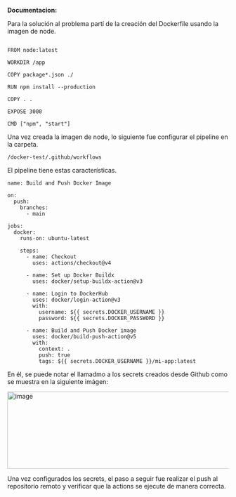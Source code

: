 **Documentacion:**

Para la solución al problema partí de la creación del Dockerfile usando la imagen de node.

````

FROM node:latest

WORKDIR /app

COPY package*.json ./

RUN npm install --production

COPY . .

EXPOSE 3000

CMD ["npm", "start"]

````

Una vez creada la imagen de node, lo siguiente fue configurar el pipeline en la carpeta.
````
/docker-test/.github/workflows
````
El pipeline tiene estas características.

````
name: Build and Push Docker Image

on:
  push:
    branches:
      - main

jobs:
  docker:
    runs-on: ubuntu-latest

    steps:
      - name: Checkout
        uses: actions/checkout@v4

      - name: Set up Docker Buildx
        uses: docker/setup-buildx-action@v3

      - name: Login to DockerHub
        uses: docker/login-action@v3
        with:
          username: ${{ secrets.DOCKER_USERNAME }}
          password: ${{ secrets.DOCKER_PASSWORD }}

      - name: Build and Push Docker image
        uses: docker/build-push-action@v5
        with:
          context: .
          push: true
          tags: ${{ secrets.DOCKER_USERNAME }}/mi-app:latest
````

En él, se puede notar el llamadmo a los secrets creados desde Github como se muestra en la siguiente imágen:

<img width="735" height="176" alt="image" src="https://github.com/user-attachments/assets/4c5cc381-0da7-47de-9b39-297ebc906d94" />

Una vez configurados los secrets, el paso a seguir fue realizar el push al repositorio remoto y verificar que la actions se ejecute de manera correcta.





